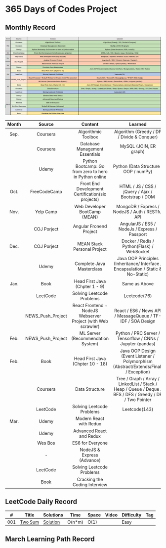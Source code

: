 # 365 Days of Codes Project


## Monthly Record
![Schedule](Schedule.png)


| Month | Source | Content | Learned |
|:-----:|:------:|:-------:|:-------:|
| Sep. |Coursera |Algorithmic Toolbox |Algorithm (Greedy / DP / Divide & Conquer) |
| |Coursera |Database Management Essentials | MySQL (JOIN, ER graph) |
| |Udemy |Python Bootcamp: Go from zero to hero in Python online |Python (Data Structure / OOP / numPy) |
|Oct.  |FreeCodeCamp |Front End Development Certification(six projects) | HTML / JS / CSS / jQuery / Ajax / Bootstrap / DOM|
|Nov. |Yelp Camp |Web Developer BootCamp (MEAN) |MongoDB / Express / NodeJS / Auth / RESTful API | 
||COJ Porject| Angular Fronend Project| AngularJS / ES5 /  NodeJs / Express / Passport|
|Dec.| COJ Porject|MEAN Stack Personal Project |Docker / Redis / Python(Flask) / WebSocket |
||Udemy|Complete Java Masterclass  |Java OOP Principles (Inheritance/ Interface / Encapsulation / Static & No-Static)| 
|Jan.|Book | Head First Java (Chpter 1 - 9)| Same as Above| 
||LeetCode | Solving Leetcode Problems|Leetcode(76) | 
||NEWS_Push_Project |React Frontend + NodeJS Webserver Project (with Web scrawler) |React / ES6 / News API / MessageQueue / TF-IDF / SOA Design | 
|Feb.|NEWS_Push_Project |ML Server (Recommendation System) | Python / PRC Server / Tensorflow / CNNs / Jupyter (pandas)| 
|Feb.|Book | Head First Java (Chpter 10 - 18)| Java OOP Design (Event Listener / Polymorphism (Abstract/Extends/Final) / Exception)| 
||Coursera |Data Structure |Tree / Graph / Array / LinkedList / Stack / Heap / Queue / Deque / BFS / DFS / Greedy / DP / Two Pointer  | 
||LeetCode |Solving Leetcode Problems |Leetcode(143) | 
|Mar.|Udemy |Modern React with Redux | | 
||Udemy|Advanced React and Redux | | 
||Wes Bos |ES6 for Everyone | | 
||- |NodeJS & Express (Advance) | |
||LeetCode |Solving Leetcode Problems | |
||Book |Cracking the Coding Interview | | 

## LeetCode Daily Record

|  #  |      Title     |   Solutions   | Time          | Space         | Video  | Difficulty  | Tag                   
|-----|----------------|---------------|---------------|---------------|--------|-------------|-------------
|001|[Two Sum](https://leetcode.com/problems/rotated-digits/)|[Solution](https://github.com/WeiChienHsu/Java_Practice/tree/master/001_two_Sum) | O(n*m) | O(1) | |Easy|


## March Learning Path Record